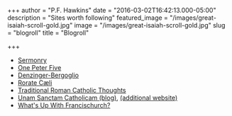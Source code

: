 +++
author = "P.F. Hawkins"
date = "2016-03-02T16:42:13.000-05:00"
description = "Sites worth following"
featured_image = "/images/great-isaiah-scroll-gold.jpg"
image = "/images/great-isaiah-scroll-gold.jpg"
slug = "blogroll"
title = "Blogroll"

+++
* [Sermonry](https://sermonry.com "Sermonry")
* [One Peter Five](https://onepeterfive.com)
* [Denzinger-Bergoglio](https://en.denzingerbergoglio.com/)
* [Rorate Cæli](https://rorate-caeli.blogspot.com/)
* [Traditional Roman Catholic Thoughts](https://trcthoughts.com)
* [Unam Sanctam Catholicam (blog)](https://unamsanctamcatholicam.blogspot.com/), [(additional website)](https://unamsanctamcatholicam.com/)
* [What's Up With Francischurch?](https://whatisupwiththesynod.com/)